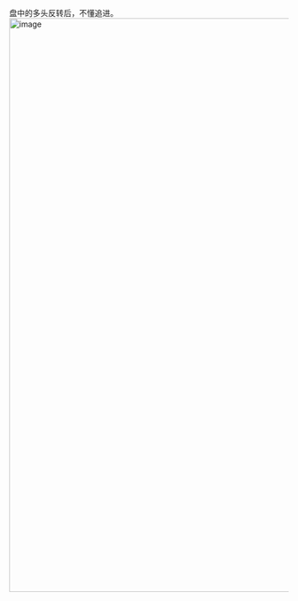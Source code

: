 盘中的多头反转后，不懂追进。
<img width="2612" height="1034" alt="image" src="https://github.com/user-attachments/assets/89227553-39a7-4378-afe0-fd68391c1174" />
